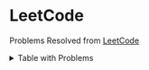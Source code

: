 # LeetCode
Problems Resolved from [LeetCode](https://leetcode.com/)

<details><summary>Table with Problems</summary>
<p>

| Problem #  | Title | Solution | Tags
| ------------- | ------------- | ------------- | ------------- |
| 0003  | [Longest Substring](https://leetcode.com/problems/longest-substring-without-repeating-characters/)  | [Link](https://github.com/fscheu/LeetCode/tree/main/0003.%20Longest%20Substring) | `Hash Table` `String` `Sliding Window`
| 0019  | [Remove Nth Node from the End](https://leetcode.com/problems/remove-nth-node-from-end-of-list/) | [Link](https://github.com/fscheu/LeetCode/tree/main/0019.%20Remove%20Nth%20Node%20from%20the%20End) | `Linked List` `Two Pointers`
| 0021  | [Merge Two Sorted Lists](https://leetcode.com/problems/merge-two-sorted-lists/) | [Link](https://github.com/fscheu/LeetCode/tree/main/0021.%20Merge%20Two%20Sorted%20Lists) | `Linked List` `Recursion`
| 0035  | [Search Insert Position](https://leetcode.com/problems/search-insert-position/) | [Link](https://github.com/fscheu/LeetCode/tree/main/0035.%20Search%20Insert%20Position) | `Array` `Binary Search`
| 0046  | [Permutations](https://leetcode.com/problems/permutations/) | [Link](https://github.com/fscheu/LeetCode/tree/main/0046.%20Permutations) | `Array` `Backtracking`
| 0070  | [Climbing Stairs](https://leetcode.com/problems/climbing-stairs/) | [Link](https://github.com/fscheu/LeetCode/tree/main/0070.%20Climbing%20Stairs) | `Math` `Dynamic Programming` `Memorization`
| 0077  | [Combinations](https://leetcode.com/problems/combinations/) | [Link](https://github.com/fscheu/LeetCode/tree/main/0077.%20Combinations) | `Array` `Backtracking`
| 0116  | [Populating Next Right Pointers in Each Node](https://leetcode.com/problems/populating-next-right-pointers-in-each-node/) | [Link](https://github.com/fscheu/LeetCode/tree/main/0116.%20Populating%20Next%20Right%20Pointers%20in%20Each%20Node) | `Linked List` `Tree` `Depth-First Search` `Bread-First Search` `Binary Tree`
| 0120  | [Triangle](https://leetcode.com/problems/triangle/) | [Link](https://github.com/fscheu/LeetCode/tree/main/0120.%20Triangle) | `Array` `Dynamic Programming`
| 0136  | [Single Number](https://leetcode.com/problems/single-number/) | [Link](https://github.com/fscheu/LeetCode/tree/main/0136.%20Single%20Number) | `Array` `Bit Manipulation`
| 0167  | [Two Sum II - Input Array Is Sorted](https://leetcode.com/problems/two-sum-ii-input-array-is-sorted/) | [Link](https://github.com/fscheu/LeetCode/tree/main/0167.%20Two%20Sum%20II%20-%20Input%20Array%20Is%20Sorted) | `Array` `Two Pointers` `Binary Search`
| 0189  | [Rotate Array](https://leetcode.com/problems/rotate-array/) | [Link](https://github.com/fscheu/LeetCode/tree/main/0189.%20Rotate%20Array) | `Array` `Math` `Two Pointers`
| 0190  | [Reverse Bits](https://leetcode.com/problems/reverse-bits/) | [Link](https://github.com/fscheu/LeetCode/tree/main/0190.%20Reverse%20bits) | `Divide and Conquer` `Bit Manipulation`
| 0191  | [Number of 1 Bits](https://leetcode.com/problems/number-of-1-bits/) | [Link](https://github.com/fscheu/LeetCode/tree/main/0191.%20Number%20of%201%20bits) | `Bit Manipulation`
| 0198  | [House Robber](https://leetcode.com/problems/house-robber/) | [Link](https://github.com/fscheu/LeetCode/tree/main/0198.%20House%20Robber) | `Array` `Dynamic Programming`
| 0206  | [Reverse Linked List](https://leetcode.com/problems/reverse-linked-list/) | [Link](https://github.com/fscheu/LeetCode/tree/main/0206.%20Reverse%20Linked%20List) | `Linked List` `Recursion`
| 0231  | [Power of Two](https://leetcode.com/problems/power-of-two/) | [Link](https://github.com/fscheu/LeetCode/tree/main/0231.%20Power%20of%20Two) | `Recursion` `Math` `Bit Manipulation`
| 0278  | [First Bad Version](https://leetcode.com/problems/first-bad-version/) | [Link](https://github.com/fscheu/LeetCode/tree/main/0278.%20First%20Bad%20Version) | `Binary Search` `Interactive`
| 0283  | [Move Zeroes](https://leetcode.com/problems/move-zeroes/) | [Link](https://github.com/fscheu/LeetCode/tree/main/0283.%20Move%20Zeroes) | `Array` `Two Pointers`
| 0344  | [Reverse String](https://leetcode.com/problems/reverse-string/) | [Link](https://github.com/fscheu/LeetCode/tree/main/0344.%20Reverse%20String) | `Recursion` `String` `Two Pointers`
| 0542  | [01 Matrix](https://leetcode.com/problems/01-matrix/) | [Link](https://github.com/fscheu/LeetCode/tree/main/0542.%2001%20Matrix) | `Array` `Dynamic Programming` `Matrix` `Bread-First Search`
| 0557  | [Reverse Words in a String III](https://leetcode.com/problems/reverse-words-in-a-string-iii/) | [Link](https://github.com/fscheu/LeetCode/tree/main/0557.%20Reverse%20Words%20in%20a%20String%20III) | `String` `Two Pointers`
| 0567  | [Permutation in String](https://leetcode.com/problems/permutation-in-string/) | [Link](https://github.com/fscheu/LeetCode/tree/main/0567.%20Permutation%20in%20String) | `String` `Two Pointers` `Hash Table` `Sliding Window`
| 0617  | [Merge Two Binary Trees](https://leetcode.com/problems/merge-two-binary-trees/) | [Link](https://github.com/fscheu/LeetCode/tree/main/0617.%20Merge%20Two%20Binary%20Trees) | `Tree` `Depth-First Search` `Bread-First Search` `Binary Tree`
| 0695  | [Max Area of Island](https://leetcode.com/problems/max-area-of-island/) | [Link](https://github.com/fscheu/LeetCode/tree/main/0695.%20Max%20Area%20of%20Island) | `Array` `Depth-First Search` `Bread-First Search`  `Union Find` `Matrix`
| 0704  | [Binary Search](https://leetcode.com/problems/binary-search/) | [Link](https://github.com/fscheu/LeetCode/tree/main/0704.%20Binary%20Search) | `Array` `Binary Search`
| 0733  | [Flood Fill](https://leetcode.com/problems/flood-fill/) | [Link](https://github.com/fscheu/LeetCode/tree/main/0733.%20Flood%20Fill) | `Array` `Depth-First Search` `Bread-First Search` `Matrix`
| 0784  | [Letter Case Permutation](https://leetcode.com/problems/letter-case-permutation/) | [Link](https://github.com/fscheu/LeetCode/tree/main/0784.%20Letter%20Case%20Permutation) | `String` `Backtracking` `Bit Manipulation` 
| 0876  | [Middle of the Linked List](https://leetcode.com/problems/middle-of-the-linked-list/) | [Link](https://github.com/fscheu/LeetCode/tree/main/0876.%20Middle%20of%20the%20Linked%20List) | `Linked List` `Two Pointers` 
| 0977  | [Squares of a Sorted Array](https://leetcode.com/problems/squares-of-a-sorted-array/) | [Link](https://github.com/fscheu/LeetCode/tree/main/0977.%20Squares%20of%20a%20Sorted%20Array) | `Array` `Two Pointers`  `Sorting`
| 0944  | [Rotting Oranges](https://leetcode.com/problems/rotting-oranges/) | [Link](https://github.com/fscheu/LeetCode/tree/main/0994.%20Rotting%20Oranges) | `Array` `Bread-First Search` `Matrix`



</p>
</details>